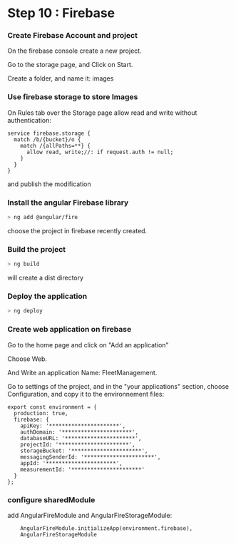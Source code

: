 # Step 10 : Firebase

### Create Firebase Account and project

On the firebase console create a new project.

Go to the storage page, and Click on Start.

Create a folder, and name it: images

### Use firebase storage to store Images

On Rules tab over the Storage page allow read and write without authentication:

```
service firebase.storage {
  match /b/{bucket}/o {
    match /{allPaths=**} {
      allow read, write;//: if request.auth != null;
    }
  }
}
```

and publish the modification


### Install the angular Firebase library

```sh
> ng add @angular/fire
```

choose the project in firebase recently created.

### Build the project

```sh
> ng build
```


will create a dist directory

### Deploy the application

```sh
> ng deploy
```

### Create web application on firebase

Go to the home page and click on "Add an application"

Choose Web.

And Write an application Name: FleetManagement.

Go to settings of the project, and in the "your applications" section, choose Configuration, and copy it to the environnement files:

```
export const environment = {
  production: true,
  firebase: {
    apiKey: '**********************',
    authDomain: '**********************',
    databaseURL: '**********************',
    projectId: '**********************',
    storageBucket: '**********************',
    messagingSenderId: '**********************',
    appId: '**********************',
    measurementId: '**********************'
  }
};
```

### configure sharedModule
add AngularFireModule and AngularFireStorageModule:

```
    AngularFireModule.initializeApp(environment.firebase),
    AngularFireStorageModule
```


